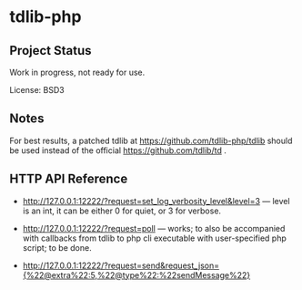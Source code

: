 # tdlib-php

## Project Status

Work in progress, not ready for use.

License: BSD3

## Notes

For best results, a patched tdlib at https://github.com/tdlib-php/tdlib should be used instead of the official https://github.com/tdlib/td .

## HTTP API Reference

 * http://127.0.0.1:12222/?request=set_log_verbosity_level&level=3 — level is an int, it can be either 0 for quiet, or 3 for verbose.

 * http://127.0.0.1:12222/?request=poll — works; to also be accompanied with callbacks from tdlib to php cli executable with user-specified php script; to be done.

 * http://127.0.0.1:12222/?request=send&request_json={%22@extra%22:5,%22@type%22:%22sendMessage%22}
